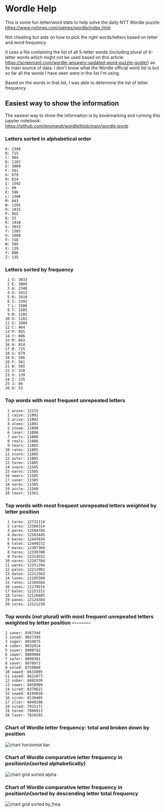 # Wordle Help
This is some fun letter/word stats to help solve the daily NYT Wordle puzzle: 
https://www.nytimes.com/games/wordle/index.html

Not cheating but aids on how to pick the right words/letters based on letter and word frequency

It uses a file containing the list of all 5-letter words (including plural of 4-letter words which might not be used based on this article: https://screenrant.com/wordle-answers-updated-word-puzzle-guide/) as its main source of data.
I don't know what the Wordle official word list is but so far all the words I have seen were in the list I'm using.

Based on the words in that list, I was able to determine the list of letter frequency.

## Easiest way to show the information
The easiest way to show the information is by bookmarking and running this jupyter notebook:
https://github.com/jeromegit/wordle/blob/main/wordle.ipynb 

### Letters sorted in alphabetical order
```
A: 2348
B: 715
C: 964
D: 1181
E: 3009
F: 561
G: 679
H: 814
I: 1592
J: 89
K: 596
L: 1586
M: 843
N: 1285
O: 1915
P: 955
Q: 53
R: 1910
S: 3033
T: 1585
U: 1089
V: 318
W: 505
X: 139
Y: 886
Z: 135
```

### Letters sorted by frequency
```
 1 S: 3033
 2 E: 3009
 3 A: 2348
 4 O: 1915
 5 R: 1910
 6 I: 1592
 7 L: 1586
 8 T: 1585
 9 N: 1285
10 D: 1181
11 U: 1089
12 C: 964
13 P: 955
14 Y: 886
15 M: 843
16 H: 814
17 B: 715
18 G: 679
19 K: 596
20 F: 561
21 W: 505
22 V: 318
23 X: 139
24 Z: 135
25 J: 89
26 Q: 53
```

### Top words with most frequent unrepeated letters
```
 1 arose: 12215
 2 raise: 11892
 3 arise: 11892
 4 aloes: 11891
 5 stoae: 11890
 6 laser: 11886
 7 earls: 11886
 8 reals: 11886
 9 tears: 11885
10 rates: 11885
11 stare: 11885
12 aster: 11885
13 tares: 11885
14 snare: 11585
15 earns: 11585
16 nears: 11585
17 saner: 11585
18 nares: 11585
19 aisle: 11568
20 least: 11561
```

### Top words with most frequent unrepeated letters weighted by letter position
```
 1 tares: 12732114
 2 cares: 12560314
 3 pares: 12504784
 4 dares: 12503445
 5 bares: 12445034
 6 tales: 12440232
 7 mares: 12387368
 8 hares: 12330700
 9 fares: 12314552
10 nares: 12287784
11 wares: 12251294
12 pales: 12212902
13 dales: 12211563
14 lanes: 12185560
15 rates: 12184584
16 canes: 12179914
17 bales: 12153152
18 lores: 12126885
19 panes: 12124384
20 cores: 12121239
```

### Top words (not plural) with most frequent unrepeated letters weighted by letter position --------
 ```
 1 saner: 9367344
 2 sated: 9027395
 3 sager: 8934875
 4 saber: 8932014
 5 sayer: 8900742
 6 sawer: 8889984
 7 safer: 8889301
 8 saver: 8878972
 9 soled: 8759888
10 sawed: 8633085
11 saved: 8622073
12 sober: 8492939
13 sower: 8450909
14 sired: 8378621
15 sowed: 8194010
16 siren: 8130465
17 slier: 8049286
18 sited: 7915171
19 tared: 7890913
20 laser: 7826592
```

### Chart of Wordle letter frequency: total and broken down by position
![chart horizontal bar](images/wordle_letter_frequency_total_and_broken_down_by_position.png)

### Chart of Wordle comparative letter frequency in position\n(sorted alphabetically)
![chart grid sorted alpha](images/wordle_letter_frequency_grid_sorted_alphabetically.png)

### Chart of Wordle comparative letter frequency in position\n(sorted by descending letter total frequency
![chart grid sorted by_freq](images/wordle_letter_frequency_grid_sorted_by_frequency.png)
